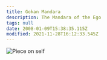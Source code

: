 ```yaml
---
title: Gokan Mandara
description: The Mandara of the Ego
tags: null
date: 2008-01-09T15:38:35.115Z
modified: 2021-11-28T16:12:33.545Z
---
```


![Piece on self](/posts/img/neshama/gokan_mandara.png)
